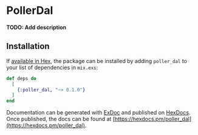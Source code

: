# PollerDal

**TODO: Add description**

## Installation

If [available in Hex](https://hex.pm/docs/publish), the package can be installed
by adding `poller_dal` to your list of dependencies in `mix.exs`:

```elixir
def deps do
  [
    {:poller_dal, "~> 0.1.0"}
  ]
end
```

Documentation can be generated with [ExDoc](https://github.com/elixir-lang/ex_doc)
and published on [HexDocs](https://hexdocs.pm). Once published, the docs can
be found at [https://hexdocs.pm/poller_dal](https://hexdocs.pm/poller_dal).

